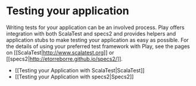 <!--- Copyright (C) 2009-2013 Typesafe Inc. <http://www.typesafe.com> -->
# Testing your application

Writing tests for your application can be an involved process. Play offers integration with both ScalaTest and specs2 and provides helpers and application stubs to make testing your application as easy as possible. For the details of using your preferred test framework with Play, see the pages on [[ScalaTest|http://www.scalatest.org]] or [[specs2|http://etorreborre.github.io/specs2/]].

* [[Testing your Application with ScalaTest|ScalaTest]]
* [[Testing your Application with specs2|Specs2]]

